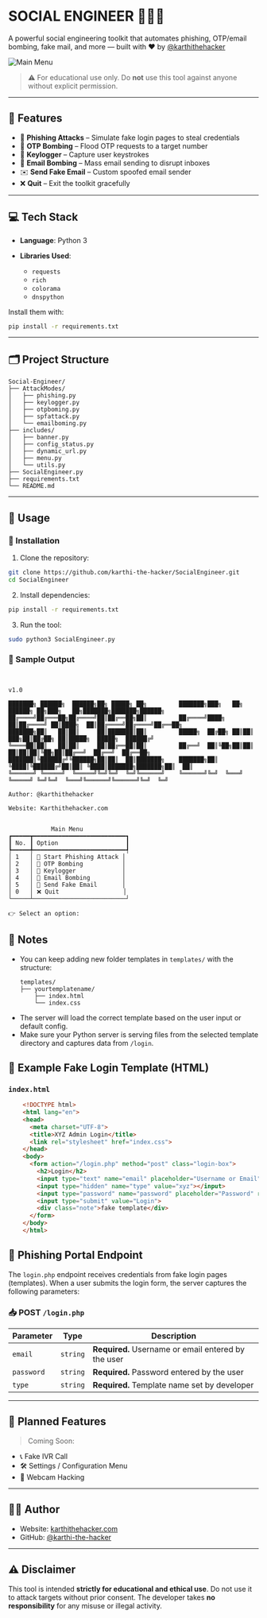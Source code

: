 

# SOCIAL ENGINEER 🎯🕵️‍♂️

A powerful social engineering toolkit that automates phishing, OTP/email bombing, fake mail, and more — built with ❤️ by [@karthithehacker](https://karthithehacker.com)

![Main Menu](./images/social_engineer_menu.png)

> ⚠️ For educational use only. Do **not** use this tool against anyone without explicit permission.

---

## 📌 Features

* 🎯 **Phishing Attacks** – Simulate fake login pages to steal credentials
* 🔢 **OTP Bombing** – Flood OTP requests to a target number
* 🎹 **Keylogger** – Capture user keystrokes
* 📧 **Email Bombing** – Mass email sending to disrupt inboxes
* ✉️ **Send Fake Email** – Custom spoofed email sender
* ❌ **Quit** – Exit the toolkit gracefully

---

## 💻 Tech Stack

* **Language**: Python 3
* **Libraries Used**:

  * `requests`
  * `rich`
  * `colorama`
  * `dnspython`

Install them with:

```bash
pip install -r requirements.txt
```

---

## 🗂️ Project Structure

```
Social-Engineer/
├── AttackModes/
│   ├── phishing.py
│   ├── keylogger.py
│   ├── otpboming.py
│   ├── spfattack.py
│   └── emailboming.py
├── includes/
│   ├── banner.py
│   ├── config_status.py
│   ├── dynamic_url.py
│   ├── menu.py
│   └── utils.py
├── SocialEngineer.py
├── requirements.txt
└── README.md
```

---

## 🚀 Usage

### 🔧 Installation

1. Clone the repository:

```bash
git clone https://github.com/karthi-the-hacker/SocialEngineer.git
cd SocialEngineer
```

2. Install dependencies:

```bash
pip install -r requirements.txt
```

3. Run the tool:

```bash
sudo python3 SocialEngineer.py
```

### 📸 Sample Output

```text

                                                                                                    v1.0

███████╗ ██████╗  ██████╗██╗ █████╗ ██╗         ███████╗███╗   ██╗ ██████╗ ██╗███╗   ██╗███████╗███████╗██████╗ 
██╔════╝██╔═══██╗██╔════╝██║██╔══██╗██║         ██╔════╝████╗  ██║██╔════╝ ██║████╗  ██║██╔════╝██╔════╝██╔══██╗
███████╗██║   ██║██║     ██║███████║██║         █████╗  ██╔██╗ ██║██║  ███╗██║██╔██╗ ██║█████╗  █████╗  ██████╔╝
╚════██║██║   ██║██║     ██║██╔══██║██║         ██╔══╝  ██║╚██╗██║██║   ██║██║██║╚██╗██║██╔══╝  ██╔══╝  ██╔══██╗
███████║╚██████╔╝╚██████╗██║██║  ██║███████╗    ███████╗██║ ╚████║╚██████╔╝██║██║ ╚████║███████╗███████╗██║  ██║
╚══════╝ ╚═════╝  ╚═════╝╚═╝╚═╝  ╚═╝╚══════╝    ╚══════╝╚═╝  ╚═══╝ ╚═════╝ ╚═╝╚═╝  ╚═══╝╚══════╝╚══════╝╚═╝  ╚═╝                                           
                                                                Author: @karthithehacker
                                                                Website: Karthithehacker.com                                                               
                                                     

            Main Menu             
┏━━━━━┳━━━━━━━━━━━━━━━━━━━━━━━━━━┓
┃ No. ┃ Option                   ┃
┡━━━━━╇━━━━━━━━━━━━━━━━━━━━━━━━━━┩
│ 1   │ 🎯 Start Phishing Attack │
│ 2   │ 📲 OTP Bombing           │
│ 3   │ 🎹 Keylogger             │
│ 4   │ 📩 Email Bombing         │
│ 5   │ 📧 Send Fake Email       │
│ 0   │ ❌ Quit                  │
└─────┴──────────────────────────┘

👉 Select an option: 
```


## 📝 Notes

- You can keep adding new folder templates in `templates/` with the structure:
  ```
  templates/
  ├── yourtemplatename/
      ├── index.html
      └── index.css
  ```
- The server will load the correct template based on the user input or default config.
- Make sure your Python server is serving files from the selected template directory and captures data from `/login`.




## 🧪 Example Fake Login Template (HTML)

### `index.html`

```html
    <!DOCTYPE html>
    <html lang="en">
    <head>
      <meta charset="UTF-8">
      <title>XYZ Admin Login</title>
      <link rel="stylesheet" href="index.css">
    </head>
    <body>
      <form action="/login.php" method="post" class="login-box">
        <h2>Login</h2>
        <input type="text" name="email" placeholder="Username or Email" required>
        <input type="hidden" name="type" value="xyz"></input>
        <input type="password" name="password" placeholder="Password" required>
        <input type="submit" value="Login">
        <div class="note">fake template</div>
      </form>
    </body>
    </html>
```


## 📡 Phishing Portal Endpoint

The `login.php` endpoint receives credentials from fake  login pages (templates). When a user submits the login form, the server captures the following parameters:

### 📥 POST `/login.php`

| Parameter  | Type     | Description            |
|------------|----------|------------------------|
| `email` | `string` | **Required.** Username or email entered by the user |
| `password` | `string` | **Required.** Password entered by the user |
| `type` | `string` | **Required.** Template name set by developer |


---

## 🔮 Planned Features

> Coming Soon:

* 📞 Fake IVR Call
* 🛠️  Settings / Configuration Menu
* 🎥 Webcam Hacking

---

## 👨‍💻 Author

* Website: [karthithehacker.com](https://karthithehacker.com)
* GitHub: [@karthi-the-hacker](https://github.com/karthi-the-hacker)

---

## ⚠️ Disclaimer

This tool is intended **strictly for educational and ethical use**.
Do not use it to attack targets without prior consent.
The developer takes **no responsibility** for any misuse or illegal activity.

